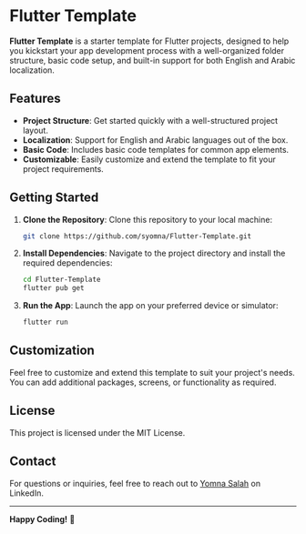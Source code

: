 
# Flutter Template

**Flutter Template** is a starter template for Flutter projects, designed to help you kickstart your app development process with a well-organized folder structure, basic code setup, and built-in support for both English and Arabic localization.

## Features

- **Project Structure**: Get started quickly with a well-structured project layout.
- **Localization**: Support for English and Arabic languages out of the box.
- **Basic Code**: Includes basic code templates for common app elements.
- **Customizable**: Easily customize and extend the template to fit your project requirements.

## Getting Started

1. **Clone the Repository**: Clone this repository to your local machine:

   ```bash
   git clone https://github.com/syomna/Flutter-Template.git
   ```

2. **Install Dependencies**: Navigate to the project directory and install the required dependencies:

   ```bash
   cd Flutter-Template
   flutter pub get
   ```

3. **Run the App**: Launch the app on your preferred device or simulator:

   ```bash
   flutter run
   ```
   
## Customization

Feel free to customize and extend this template to suit your project's needs. You can add additional packages, screens, or functionality as required.

## License

This project is licensed under the MIT License.

## Contact

For questions or inquiries, feel free to reach out to [Yomna Salah](https://www.linkedin.com/in/yomna-s/) on LinkedIn.

---

**Happy Coding!** 🚀